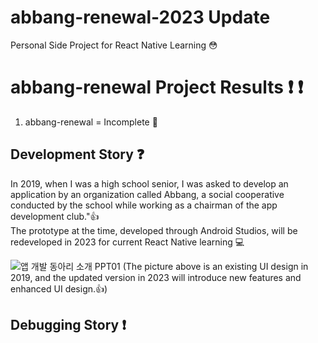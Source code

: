 # abbang-renewal-2023 Update

Personal Side Project for React Native Learning :flushed:

# abbang-renewal Project Results ❗ :exclamation:
 
1. abbang-renewal = Incomplete :pushpin: <br />

## Development Story :question:

In 2019, when I was a high school senior, I was asked to develop an application by an organization called Abbang, a social cooperative conducted by the school while working as a chairman of the app development club."👍 <br />
The prototype at the time, developed through Android Studios, will be redeveloped in 2023 for current React Native learning :computer:

![앱 개발 동아리 소개 PPT01](https://github.com/20200890-JoHoYeon/abbang-renewal-2023/assets/70556072/f656d824-4ca8-4511-92b6-68650f8a3213)
(The picture above is an existing UI design in 2019, and the updated version in 2023 will introduce new features and enhanced UI design.👍)

## Debugging Story :exclamation:
